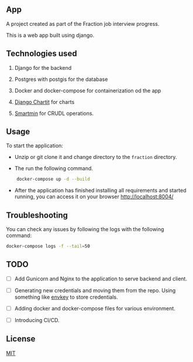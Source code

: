 ##  App

A project created as part of the Fraction job interview progress.

This is a web app built using django. 

## Technologies used

1. Django for the backend

2. Postgres with postgis for the database

3. Docker and docker-compose for containerization od the app

5. [Django Chartit](https://github.com/chartit/django-chartit) for charts

6. [Smartmin](https://github.com/nyaruka/smartmin) for CRUDL operations.

## Usage

To start the application:

* Unzip or git clone it and change directory to the `fraction` directory.

* The run the following command.

```bash
    docker-compose up -d --build

```

* After the application has finished installing all requirements and started running, you can access it on your browser [http://localhost:8004/](http://localhost:8004/)

## Troubleshooting

You can check any issues by following the logs with the following command:

```bash
docker-compose logs -f --tail=50
```

## TODO

- [ ] Add Gunicorn and Nginx to the application to serve backend and client.

- [ ] Generating new credentials and moving them from the repo. Using something like [envkey](https://www.envkey.com/) to store credentials.

- [ ] Adding docker and docker-compose files for various environment.

- [ ] Introducing CI/CD.

## License
[MIT](https://choosealicense.com/licenses/mit/)